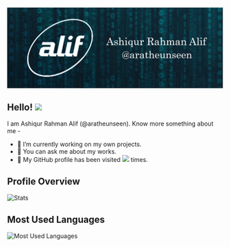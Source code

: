 ![Header](https://github.com/aratheunseen/aratheunseen/blob/master/src/header.jpg "Header")

## Hello! <img src="https://raw.githubusercontent.com/MartinHeinz/MartinHeinz/master/wave.gif" width="30px">

I am Ashiqur Rahman Alif (@aratheunseen). Know more something about me -

- 🔬 I’m currently working on my own projects.
- 💬 You can ask me about my works.
- 👀 My GitHub profile has been visited <a href="/#"><img src="https://camo.githubusercontent.com/f0e758c48efebbb164dd87c9203d9e311df833545b8e6440a40848c60eb168e2/68747470733a2f2f76697369746f722d62616467652e676c697463682e6d652f62616467653f706167655f69643d617261746865756e7365656e266c6566745f636f6c6f723d626c61636b2672696768745f636f6c6f723d626c61636b266c6566745f746578743d254630253946253941253830"></a> times.

## Profile Overview
![Stats](https://github-readme-stats.vercel.app/api?username=aratheunseen&theme=nord&show_icons=true&hide_border=true&count_private=true&hide=issues)

## Most Used Languages
![Most Used Languages](https://github-readme-stats.vercel.app/api/top-langs/?username=aratheunseen&theme=nord&show_icons=true&hide_border=true&layout=compact&langs_count=10)

<!--
![${counter-is-loading...}](https://visitor-badge.glitch.me/badge?page_id=aratheunseen&left_color=black&right_color=black&left_text=)

## Most Used Languages
![Most Used Languages](https://github-readme-stats.vercel.app/api/top-langs/?username=aratheunseen&theme=nord&show_icons=true&hide_border=true&layout=compact&langs_count=10&hide=php,java)

## Repositories ![](https://github-readme-stats.vercel.app/api/pin/?username=aratheunseen&repo=flutter-task-manager&theme=nord&hide_border=true)

## Statistics
![Page Views](https://visitor-badge.glitch.me/badge?page_id=aratheunseen&left_color=blue&right_color=black&left_text=Profile%20Views)

-->
